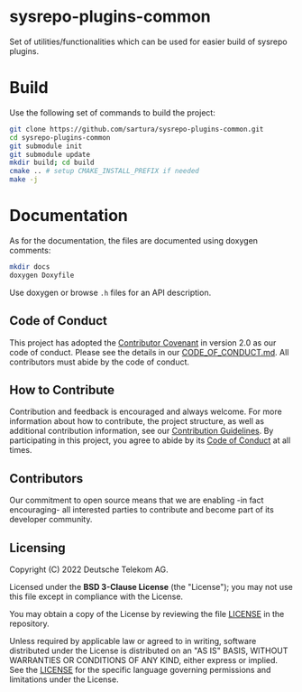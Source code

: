 # sysrepo-plugins-common
Set of utilities/functionalities which can be used for easier build of sysrepo plugins.

# Build
Use the following set of commands to build the project:
```sh
git clone https://github.com/sartura/sysrepo-plugins-common.git
cd sysrepo-plugins-common
git submodule init
git submodule update
mkdir build; cd build
cmake .. # setup CMAKE_INSTALL_PREFIX if needed
make -j
```

# Documentation
As for the documentation, the files are documented using doxygen comments:
```sh
mkdir docs
doxygen Doxyfile
```
Use doxygen or browse ```.h``` files for an API description.

## Code of Conduct

This project has adopted the [Contributor Covenant](https://www.contributor-covenant.org/) in version 2.0 as our code
of conduct. Please see the details in our [CODE_OF_CONDUCT.md](CODE_OF_CONDUCT.md). All contributors must abide by the
code of conduct.

## How to Contribute

Contribution and feedback is encouraged and always welcome. For more information about how to contribute, the project
structure, as well as additional contribution information, see our [Contribution Guidelines](./CONTRIBUTING.md). By
participating in this project, you agree to abide by its [Code of Conduct](./CODE_OF_CONDUCT.md) at all times.

## Contributors

Our commitment to open source means that we are enabling -in fact encouraging- all interested parties to contribute and
become part of its developer community.

## Licensing

Copyright (C) 2022 Deutsche Telekom AG.

Licensed under the **BSD 3-Clause License** (the "License"); you may not use this file except in compliance with
the License.

You may obtain a copy of the License by reviewing the file [LICENSE](./LICENSE) in the repository.

Unless required by applicable law or agreed to in writing, software distributed under the License is distributed on an
"AS IS" BASIS, WITHOUT WARRANTIES OR CONDITIONS OF ANY KIND, either express or implied. See the [LICENSE](./LICENSE)
for the specific language governing permissions and limitations under the License.